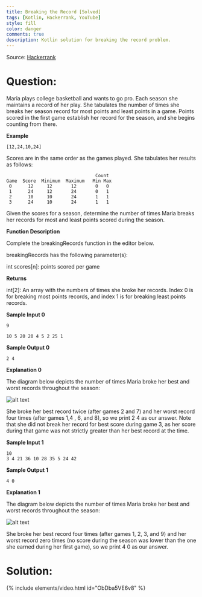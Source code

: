 ```yaml
---
title: Breaking the Record [Solved]
tags: [Kotlin, Hackerrank, YouTube]
style: fill
color: danger
comments: true
description: Kotlin solution for breaking the record problem.
---
```


Source: [Hackerrank](https://www.hackerrank.com/challenges/breaking-best-and-worst-records/problem)

# Question:

Maria plays college basketball and wants to go pro. Each season she maintains a record of her play. She tabulates the number of times she breaks her season record for most points and least points in a game. Points scored in the first game establish her record for the season, and she begins counting from there.

**Example**
```
[12,24,10,24]
```

Scores are in the same order as the games played. She tabulates her results as follows:

                                     Count
    Game  Score  Minimum  Maximum   Min Max
     0      12     12       12       0   0
     1      24     12       24       0   1
     2      10     10       24       1   1
     3      24     10       24       1   1

Given the scores for a season, determine the number of times Maria breaks her records for most and least points scored during the season.

**Function Description**

Complete the breakingRecords function in the editor below.

breakingRecords has the following parameter(s):

int scores[n]: points scored per game

**Returns**

int[2]: An array with the numbers of times she broke her records. Index 0 is for breaking most points records, and index 1 is for breaking least points records.

**Sample Input 0**

```
9

10 5 20 20 4 5 2 25 1
```

**Sample Output 0**
```
2 4
```

**Explanation 0**

The diagram below depicts the number of times Maria broke her best and worst records throughout the season:

![alt text](https://s3.amazonaws.com/hr-assets/0/1487360234-6bca5c518d-breakingbest3.png "explanation")

She broke her best record twice (after games 2 and 7) and her worst record four times (after games 1,4 , 6, and 8), so we print 2 4 as our answer. Note that she did not break her record for best score during game 3, as her score during that game was not strictly greater than her best record at the time.

**Sample Input 1**
```
10
3 4 21 36 10 28 35 5 24 42
```

**Sample Output 1**
```
4 0
```

**Explanation 1**

The diagram below depicts the number of times Maria broke her best and worst records throughout the season:

![alt text](https://s3.amazonaws.com/hr-assets/0/1487360375-aee4388234-breakingbest5.png "explanation")

She broke her best record four times (after games 1, 2, 3, and 9) and her worst record zero times (no score during the season was lower than the one she earned during her first game), so we print 4 0 as our answer.

# Solution:
{% include elements/video.html id="ObDba5VE6v8" %}